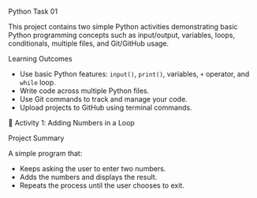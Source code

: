  Python Task 01

This project contains two simple Python activities demonstrating basic Python programming concepts such as input/output, variables, loops, conditionals, multiple files, and Git/GitHub usage.

Learning Outcomes

- Use basic Python features: `input()`, `print()`, variables, `+` operator, and `while` loop.
- Write code across multiple Python files.
- Use Git commands to track and manage your code.
- Upload projects to GitHub using terminal commands.

🔹 Activity 1: Adding Numbers in a Loop

Project Summary

A simple program that:
- Keeps asking the user to enter two numbers.
- Adds the numbers and displays the result.
- Repeats the process until the user chooses to exit.




